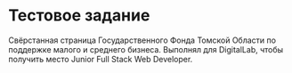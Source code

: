 # Тестовое задание
Свёрстанная страница Государственного Фонда Томской Области по поддержке малого и среднего бизнеса. 
Выполнял для DigitalLab, чтобы получить место Junior Full Stack Web Developer. 
